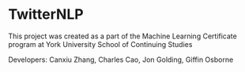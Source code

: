 # TwitterNLP

This project was created as a part of the Machine Learning Certificate program at York University School of Continuing Studies

Developers: Canxiu Zhang, Charles Cao, Jon Golding, Giffin Osborne
